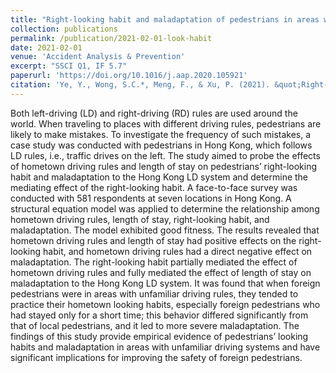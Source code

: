 ```yaml
---
title: "Right-looking habit and maladaptation of pedestrians in areas with unfamiliar driving rules"
collection: publications
permalink: /publication/2021-02-01-look-habit
date: 2021-02-01
venue: 'Accident Analysis & Prevention'
excerpt: "SSCI Q1, IF 5.7"
paperurl: 'https://doi.org/10.1016/j.aap.2020.105921'
citation: 'Ye, Y., Wong, S.C.*, Meng, F., & Xu, P. (2021). &quot;Right-looking habit and maladaptation of pedestrians in areas with unfamiliar driving rules.&quot; <i>Accident Analysis & Prevention</i>, 150, 105921.'
---
```

Both left-driving (LD) and right-driving (RD) rules are used around the world. When traveling to places with different driving rules, pedestrians are likely to make mistakes. To investigate the frequency of such mistakes, a case study was conducted with pedestrians in Hong Kong, which follows LD rules, i.e., traffic drives on the left. The study aimed to probe the effects of hometown driving rules and length of stay on pedestrians’ right-looking habit and maladaptation to the Hong Kong LD system and determine the mediating effect of the right-looking habit. A face-to-face survey was conducted with 581 respondents at seven locations in Hong Kong. A structural equation model was applied to determine the relationship among hometown driving rules, length of stay, right-looking habit, and maladaptation. The model exhibited good fitness. The results revealed that hometown driving rules and length of stay had positive effects on the right-looking habit, and hometown driving rules had a direct negative effect on maladaptation. The right-looking habit partially mediated the effect of hometown driving rules and fully mediated the effect of length of stay on maladaptation to the Hong Kong LD system. It was found that when foreign pedestrians were in areas with unfamiliar driving rules, they tended to practice their hometown looking habits, especially foreign pedestrians who had stayed only for a short time; this behavior differed significantly from that of local pedestrians, and it led to more severe maladaptation. The findings of this study provide empirical evidence of pedestrians’ looking habits and maladaptation in areas with unfamiliar driving systems and have significant implications for improving the safety of foreign pedestrians.
